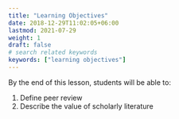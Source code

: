 ```yaml
---
title: "Learning Objectives"
date: 2018-12-29T11:02:05+06:00
lastmod: 2021-07-29
weight: 1
draft: false
# search related keywords
keywords: ["learning objectives"]
---
```



By the end of this lesson, students will be able to:

1. Define peer review
2. Describe the value of scholarly literature
